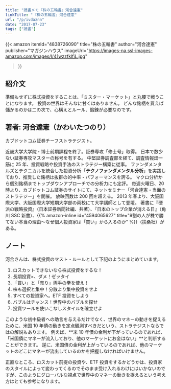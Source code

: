 ```yaml
---
title: "読書メモ『株の五輪書』河合達憲"
linkTitle: "『株の五輪書』河合達憲"
url: "/p/ivdaznn"
date: "2017-07-23"
tags: ["読書"]
---
```


{{< amazon
  itemId="4838726090"
  title="株の五輪書"
  author="河合達憲"
  publisher="マガジンハウス"
  imageUrl="https://images-na.ssl-images-amazon.com/images/I/41wzzfklfiL.jpg"
>}}

紹介文
----

準備もせずに株式投資をすることは、「ミスター・マーケット」と丸腰で戦うことになります。
投資の世界はそんなに甘くはありません。
どんな銘柄を買えば儲かるのかは二の次で、心構えとルール、鍛錬が必要なのです。


著者: 河合達憲（かわいたつのり）
----

カブドットコム証券チーフストラテジスト。

近畿大学大学院・博士前期課程を終了。証券専攻「修士号」取得。
日本で数少ない証券専攻マスターの称号を有する。
中堅証券調査部を経て、調査情報畑一筋に 25 年、投資戦略や投資手法のストラテジー構築に従事。
ファンダメンタルズとテクニカルを統合した投資分析「**テクノファンダメンタル分析**」を実践しており、推奨した銘柄は抜群の的中率・パフォーマンスを誇る。
マクロ分析から個別銘柄までトップダウンアプローチでの分析力にも定評。
毎週火曜日、20 時より、カブドットコム証券のサイトにて、ネットセミナー「河合達憲・当面のストラテジー」を開催。
放映回数は 200 回を超える。
2013 年春より、大阪国際大学、大阪国際大学短期大学部の両校にて大学講師として登壇。
著書に『硬派の戦略投資』（日本証券新聞社編、共著）、『日本のトップ企業が消える日』（角川 SSC 新書）、{{% amazon-inline id="4594065627" title="9割の人が株で勝てない本当の理由～なぜ個人投資家は「買い」から入るのか" %}}（扶桑社）がある。


ノート
----

河合さんは、株式投資のマスト・ルールとして下記のようにまとめています。

1. ロスカットできないなら株式投資をするな！
2. 長期投資×、ダメ！ゼッタイ
3. 「買い」と「売り」両手の拳を使え！
4. 株も選択と集中！分散より集中投資をせよ
5. すべての投資家へ。ETF 投資をしよう
6. バブルはチャンス！世界中のバブルを探せ
7. 投資ツールを使いこなしスタイルを確立せよ

このような初中級者への助言を与えるだけでなく、世界のマネーの動きを捉えるために、米国 10 年債の動きを定点観測すべきだという、ストラテジストならではの解説もあります。
例えば、**米 10 年債の金利が下がっているのであれば、「米国債にマネーが流入しており、他のマーケットにお金はない」**と判断することができます。
逆に、米国債の金利が上がっているのであれば、他のマーケットのどこにマネーが流出しているのかを把握しなければいけません。

正直なところ、ロスカット前提の投資や、ETF 投資をするかどうかは、投資家のスタイルによって変わってくるのでそのまま受け入れるわけにはいかないのですが、このようにグローバルな視点で世界中のマネーの動きを捉えるという考え方はとても参考になります。

